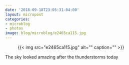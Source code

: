 ```yaml
---
date: '2018-09-18T23:05:31-04:00'
layout: micropost
categories:
- microblog
- photos
image: blog/microblog/e2465ca115.jpg
---
```


<figure class="photo">
  {{< img src="e2465ca115.jpg" alt="" caption="" >}}

</figure>


The sky looked amazing after the thunderstorms today



